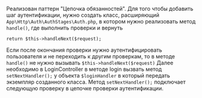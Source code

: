 Реализован паттерн "Цепочка обязанностей". Для того чтобы добавить шаг аутентификации, нужно создать класс,
расширяющий ```App\Http\Auth\AuthStages\Auth.php```, в котором нужно реализовать метод ```handle()```, где выполнить 
проверки и вернуть
```
return $this->handleNext($request);
```
Если после окончания проверки нужно аутентифицировать пользователя и не переходить к другим проверкам, то в методе ```handle()```
не нужно вызывать ```$this->handleNext($request)``` Далее необходимо в LoginController в методе login вызвать метод
```setNextHandler();``` у объекта ```$loginHandler``` в который передать экземпляр созданного класса.
Метод ```setNextHandler();``` подключает следующую проверку в цепочке проверки аутентификации.
